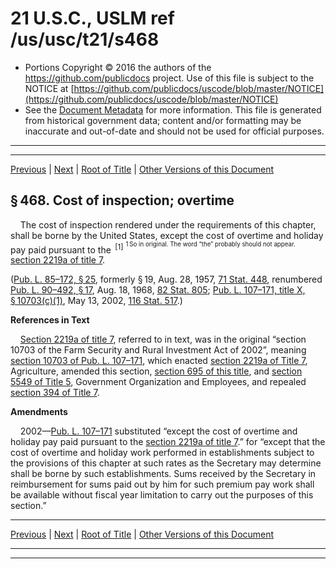 ---
---

# 21 U.S.C., USLM ref /us/usc/t21/s468

* Portions Copyright © 2016 the authors of the https://github.com/publicdocs project.
  Use of this file is subject to the NOTICE at [https://github.com/publicdocs/uscode/blob/master/NOTICE](https://github.com/publicdocs/uscode/blob/master/NOTICE)
* See the [Document Metadata](././../../../..//README.md) for more information.
  This file is generated from historical government data; content and/or formatting may be inaccurate and out-of-date and should not be used for official purposes.

----------
----------

[Previous](./../../../..//us/usc/t21/ch10/m__us_usc_t21_s467f.md) | [Next](./../../../..//us/usc/t21/ch10/m__us_usc_t21_s469.md) | [Root of Title](./../../../../) | [Other Versions of this Document](https://publicdocs.github.io/go/links?ns=uslm&ref=%2Fus%2Fusc%2Ft21%2Fs468)

## § 468. Cost of inspection; overtime

    The cost of inspection rendered under the requirements of this chapter, shall be borne by the United States, except the cost of overtime and holiday pay paid pursuant to the  <sup>\[1\]</sup>  <sup><sup> 1 So in original. The word “the” probably should not appear. </sup></sup>  [section 2219a of title 7][/us/usc/t7/s2219a].

([Pub. L. 85–172, § 25][/us/pl/85/172/s25], formerly § 19, Aug. 28, 1957, [71 Stat. 448][/us/stat/71/448], renumbered [Pub. L. 90–492, § 17][/us/pl/90/492/s17], Aug. 18, 1968, [82 Stat. 805][/us/stat/82/805]; [Pub. L. 107–171, title X, § 10703(c)(1)][/us/pl/107/171/s10703/c/1], May 13, 2002, [116 Stat. 517][/us/stat/116/517].)

 __References in Text__ 

    [Section 2219a of title 7][/us/usc/t7/s2219a], referred to in text, was in the original “section 10703 of the Farm Security and Rural Investment Act of 2002”, meaning [section 10703 of Pub. L. 107–171][/us/pl/107/171/s10703], which enacted [section 2219a of Title 7][/us/usc/t7/s2219a], Agriculture, amended this section, [section 695 of this title][/us/usc/t21/s695], and [section 5549 of Title 5][/us/usc/t5/s5549], Government Organization and Employees, and repealed [section 394 of Title 7][/us/usc/t7/s394].

 __Amendments__ 

    2002—[Pub. L. 107–171][/us/pl/107/171] substituted “except the cost of overtime and holiday pay paid pursuant to the [section 2219a of title 7][/us/usc/t7/s2219a].” for “except that the cost of overtime and holiday work performed in establishments subject to the provisions of this chapter at such rates as the Secretary may determine shall be borne by such establishments. Sums received by the Secretary in reimbursement for sums paid out by him for such premium pay work shall be available without fiscal year limitation to carry out the purposes of this section.”

----------

[Previous](./../../../..//us/usc/t21/ch10/m__us_usc_t21_s467f.md) | [Next](./../../../..//us/usc/t21/ch10/m__us_usc_t21_s469.md) | [Root of Title](./../../../../) | [Other Versions of this Document](https://publicdocs.github.io/go/links?ns=uslm&ref=%2Fus%2Fusc%2Ft21%2Fs468)

----------
----------

[/us/usc/t7/s2219a]: https://publicdocs.github.io/go/links?ns=uslm&ref=%2Fus%2Fusc%2Ft7%2Fs2219a
[/us/pl/85/172/s25]: https://publicdocs.github.io/go/links?ns=uslm&ref=%2Fus%2Fpl%2F85%2F172%2Fs25
[/us/stat/71/448]: https://publicdocs.github.io/go/links?ns=uslm&ref=%2Fus%2Fstat%2F71%2F448
[/us/pl/90/492/s17]: https://publicdocs.github.io/go/links?ns=uslm&ref=%2Fus%2Fpl%2F90%2F492%2Fs17
[/us/stat/82/805]: https://publicdocs.github.io/go/links?ns=uslm&ref=%2Fus%2Fstat%2F82%2F805
[/us/pl/107/171/s10703/c/1]: https://publicdocs.github.io/go/links?ns=uslm&ref=%2Fus%2Fpl%2F107%2F171%2Fs10703%2Fc%2F1
[/us/stat/116/517]: https://publicdocs.github.io/go/links?ns=uslm&ref=%2Fus%2Fstat%2F116%2F517
[/us/usc/t7/s2219a]: https://publicdocs.github.io/go/links?ns=uslm&ref=%2Fus%2Fusc%2Ft7%2Fs2219a
[/us/pl/107/171/s10703]: https://publicdocs.github.io/go/links?ns=uslm&ref=%2Fus%2Fpl%2F107%2F171%2Fs10703
[/us/usc/t7/s2219a]: https://publicdocs.github.io/go/links?ns=uslm&ref=%2Fus%2Fusc%2Ft7%2Fs2219a
[/us/usc/t21/s695]: https://publicdocs.github.io/go/links?ns=uslm&ref=%2Fus%2Fusc%2Ft21%2Fs695
[/us/usc/t5/s5549]: https://publicdocs.github.io/go/links?ns=uslm&ref=%2Fus%2Fusc%2Ft5%2Fs5549
[/us/usc/t7/s394]: https://publicdocs.github.io/go/links?ns=uslm&ref=%2Fus%2Fusc%2Ft7%2Fs394
[/us/pl/107/171]: https://publicdocs.github.io/go/links?ns=uslm&ref=%2Fus%2Fpl%2F107%2F171
[/us/usc/t7/s2219a]: https://publicdocs.github.io/go/links?ns=uslm&ref=%2Fus%2Fusc%2Ft7%2Fs2219a


